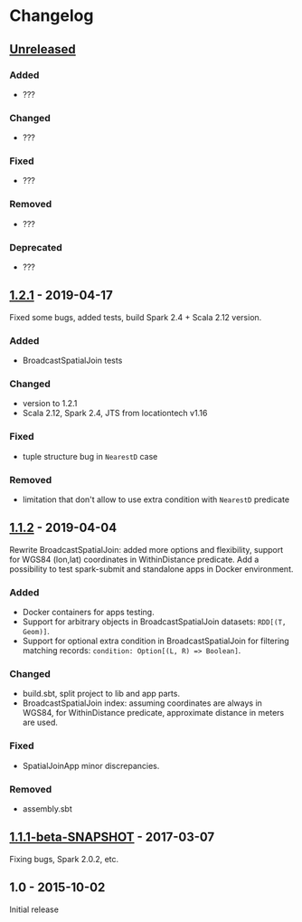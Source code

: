# Changelog

## [Unreleased]

### Added
- ???

### Changed
- ???

### Fixed
- ???

### Removed
- ???

### Deprecated
- ???

## [1.2.1] - 2019-04-17
Fixed some bugs, added tests, build Spark 2.4 + Scala 2.12 version.

### Added
- BroadcastSpatialJoin tests

### Changed
- version to 1.2.1
- Scala 2.12, Spark 2.4, JTS from locationtech v1.16

### Fixed
- tuple structure bug in `NearestD` case

### Removed
- limitation that don't allow to use extra condition with `NearestD` predicate

## [1.1.2] - 2019-04-04
Rewrite BroadcastSpatialJoin: added more options and flexibility, support for WGS84 (lon,lat)
coordinates in WithinDistance predicate.
Add a possibility to test spark-submit and standalone apps in Docker environment.

### Added
- Docker containers for apps testing.
- Support for arbitrary objects in BroadcastSpatialJoin datasets: `RDD[(T, Geom)]`.
- Support for optional extra condition in BroadcastSpatialJoin for filtering matching records: 
`condition: Option[(L, R) => Boolean]`.

### Changed
- build.sbt, split project to lib and app parts.
- BroadcastSpatialJoin index: assuming coordinates are always in WGS84, for WithinDistance
predicate, approximate distance in meters are used.

### Fixed
- SpatialJoinApp minor discrepancies.

### Removed
- assembly.sbt

## [1.1.1-beta-SNAPSHOT] - 2017-03-07
Fixing bugs, Spark 2.0.2, etc.

## 1.0 - 2015-10-02
Initial release

[Unreleased]: https://github.com/vasnake/SpatialSpark/compare/v1.2.1...vasnake:broadcast-spatial-join
[1.2.1]: https://github.com/vasnake/SpatialSpark/compare/v1.1.2...v1.2.1
[1.1.2]: https://github.com/vasnake/SpatialSpark/compare/f9f726df75fe8e6113692b923a5cc6751112a982...v1.1.2
[1.1.1-beta-SNAPSHOT]: https://github.com/vasnake/SpatialSpark/compare/1.0...f9f726df75fe8e6113692b923a5cc6751112a982

